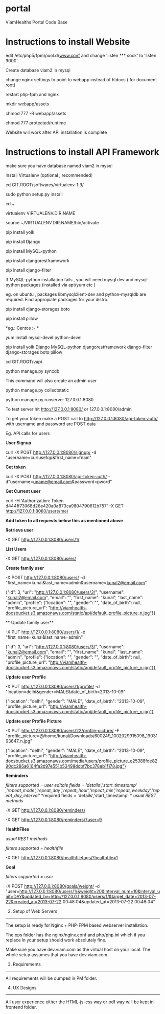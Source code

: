 portal
======

ViamHealths Portal Code Base


Instructions to install Website
===============================

edit /etc/php5/fpm/pool.d/www.conf and change 'listen *** sock' to 'listen 9000'

Create database viam2 in mysql

change nginx settings to point to webapp instead of htdocs ( for document root)

restart php-fpm and nginx

mkdir webapp/assets

chmod 777 -R webapp/assets

chmod 777 protected/runtime

Website will work after API installation is complete

Instructions to install API Framework
======================================

make sure you have database named viam2 in mysql

Install Virtualenv (optional , recommended)

cd GIT.ROOT/softwares/virtualenv-1.9/

sudo python setup.py install

cd ~ 

virtualenv VIRTUALENV.DIR.NAME

source ~/VIRTUALENV.DIR.NAME/bin/activate

pip install yolk

pip install Django

pip install MySQL-python 

pip install djangorestframework 

pip install django-filter 

If MySQL-python installation fails , you will need mysql dev and mysql-python packages (installed via apt/yum etc )


eg. on ubuntu , packages libmysqlclient-dev and python-mysqldb are required. Find appropiate packages for your distro.

pip install django-storages boto 

pip install pillow


*eg.: Centos :- *

yum install mysql-devel python-devel

pip install yolk Django MySQL-python djangorestframework django-filter django-storages boto pillow


cd GIT.ROOT/vapi

python manage.py syncdb

This command will also create an admin user

python manage.py collectstatic

python manage.py runserver 127.0.0.1:8080

To test server hit http://127.0.0.1:8080/ or 127.0.0.1:8080/admin

To get your token make a POST call to http://127.0.0.1:8080/api-token-auth/ with username and password are POST data

Eg. API calls for users

**User Signup**

curl -X POST http://127.0.0.1:8080/signup/ -d "username=curluse1qp&first_name=fnam"

**Get token**

curl -X POST http://127.0.0.1:8080/api-token-auth/ -d"username=uname@email.com&password=pword"

**Get Current user**

curl -H 'Authorization: Token d444ff73068d26e420a0a873ca9804790612b757' -X GET http://127.0.0.1:8080/users/me/ 

**Add token to all requests below this as mentioned above**

**Retrieve user**

-X GET http://127.0.0.1:8080/users/1/

**List Users**

-X GET http://127.0.0.1:8080/users/

**Create family user**

-X POST http://127.0.0.1:8080/users/ -d "first_name=kunal&last_name=admin&username=kunal2@email.com"

{"id": 3, "url": "http://127.0.0.1:8080/users/3/", "username": "kunal2@email.com", "email": "", "first_name": "kunal", "last_name": "admin", "profile": {"location": "", "gender": "", "date_of_birth": null, "profile_picture_url": "http://viamhealth-docsbucket.s3.amazonaws.com/static/api/default_profile_picture_n.jpg"}}

** Update family user**

-X PUT http://127.0.0.1:8080/users/1/ -d "first_name=kunal&last_name=admin"

{"id": 3, "url": "http://127.0.0.1:8080/users/3/", "username": "kunal2@email.com", "email": "", "first_name": "kunal", "last_name": "admin", "profile": {"location": "", "gender": "", "date_of_birth": null, "profile_picture_url": "http://viamhealth-docsbucket.s3.amazonaws.com/static/api/default_profile_picture_n.jpg"}}

**Update user Profile**

-X PUT http://127.0.0.1:8080/users/1/profile/ -d "location=delhi&gender=MALE&date_of_birth=2013-10-09"

{"location": "delhi", "gender": "MALE", "date_of_birth": "2013-10-09", "profile_picture_url": "http://viamhealth-docsbucket.s3.amazonaws.com/static/api/default_profile_picture_n.jpg"}

**Update user Profile Picture**

-X PUT http://127.0.0.1:8080/users/22/profile-picture/ -F "profile_picture=@/home/kunal/Downloads/600249_1002029915098_1903163647_n.jpg"

{"location": "delhi", "gender": "MALE", "date_of_birth": "2013-10-09", "profile_picture_url": "http://viamhealth-docsbucket.s3.amazonaws.com/media/users/profile_picture_e25388fde8290dc286a6164fa2d97e551b53498dcbf7bc378eb1f178.jpg"}


**Reminders**

*filters supported = user*
*editale fields = 'details','start_timestamp' ,'repeat_mode','repeat_day','repeat_hour','repeat_min','repeat_weekday','repeat_day_interval'*
*required fields = 'details','start_timestamp' *
*usual REST methods*

-X GET http://127.0.0.1:8080/reminders/

-X GET http://127.0.0.1:8080/reminders/?user=9

**HealthFiles**

*usual REST methods*

*filters supported = healthfile*

-X GET http://127.0.0.1:8080/healthfiletags/?healthfile=1

**Goal**

*filters supported = user*

-X POST http://127.0.0.1:8080/goals/weight/ -d "user=http://127.0.0.1:8080/users/1/&weight=20&interval_num=10&interval_unit=DAY&updated_by=http://127.0.0.1:8080/users/1/&target_date=2013-07-22&created_at=2013-07-22 00:48:04&updated_at=2013-07-22 00:48:04"





2. Setup of Web Servers
-----------------------

The setup is ready for Nginx + PHP-FPM based webserver installation.

The ops folder has the nginx/nginx.conf and php/php.ini which if you replace in your setup should work absolutely fine.

Make sure you have dev.viam.com as the virtual host on your local. The whole setup assumes that you have dev.viam.com.

3. Requirements
------------------

All requirements will be dumped in PM folder.

4. UX Designs
-----------------

All user experience either the HTML-js-css way or pdf way will be kept in frontend folder.

